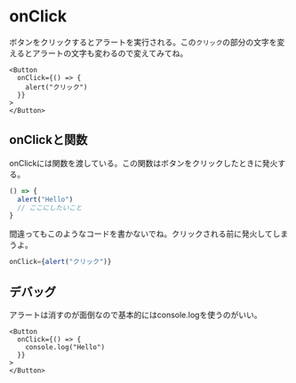 # onClick

ボタンをクリックするとアラートを実行される。この`クリック`の部分の文字を変えるとアラートの文字も変わるので変えてみてね。

```htmlbars
<Button
  onClick={() => {
    alert("クリック")
  }}
>
</Button>
```

## onClickと関数

onClickには関数を渡している。この関数はボタンをクリックしたときに発火する。

```typescript
() => {
  alert("Hello")
  // ここにしたいこと
}
```

間違ってもこのようなコードを書かないでね。クリックされる前に発火してしまうよ。

```typescript
onClick={alert("クリック")}
```

## デバッグ

アラートは消すのが面倒なので基本的にはconsole.logを使うのがいい。

```htmlbars
<Button
  onClick={() => {
    console.log("Hello")
  }}
>
</Button>
```

